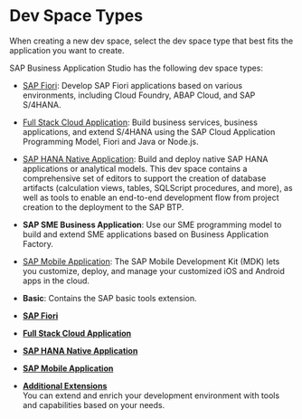 <!-- loio4142f786f3d345699c3d5fbebda5ded6 -->

# Dev Space Types

When creating a new dev space, select the dev space type that best fits the application you want to create.



SAP Business Application Studio has the following dev space types:

-   [SAP Fiori](SAP_Fiori_354f00c.md): Develop SAP Fiori applications based on various environments, including Cloud Foundry, ABAP Cloud, and SAP S/4HANA.
-   [Full Stack Cloud Application](Full_Stack_Cloud_Application_de0af65.md): Build business services, business applications, and extend S/4HANA using the SAP Cloud Application Programming Model, Fiori and Java or Node.js.
-   [SAP HANA Native Application](SAP_HANA_Native_Application_7eae9c5.md): Build and deploy native SAP HANA applications or analytical models. This dev space contains a comprehensive set of editors to support the creation of database artifacts \(calculation views, tables, SQLScript procedures, and more\), as well as tools to enable an end-to-end development flow from project creation to the deployment to the SAP BTP.
-   **SAP SME Business Application**: Use our SME programming model to build and extend SME applications based on Business Application Factory.
-   [SAP Mobile Application](SAP_Mobile_Application_95f86cc.md): The SAP Mobile Development Kit \(MDK\) lets you customize, deploy, and manage your customized iOS and Android apps in the cloud.
-   **Basic**: Contains the SAP basic tools extension.

-   **[SAP Fiori](SAP_Fiori_354f00c.md)**  

-   **[Full Stack Cloud Application](Full_Stack_Cloud_Application_de0af65.md)**  

-   **[SAP HANA Native Application](SAP_HANA_Native_Application_7eae9c5.md)**  

-   **[SAP Mobile Application](SAP_Mobile_Application_95f86cc.md)**  

-   **[Additional Extensions](Additional_Extensions_7188fed.md)**  
You can extend and enrich your development environment with tools and capabilities based on your needs.

